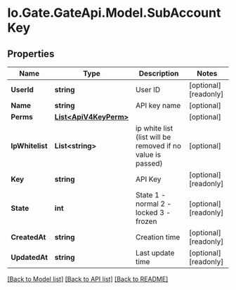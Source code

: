 
# Io.Gate.GateApi.Model.SubAccountKey

## Properties

Name | Type | Description | Notes
------------ | ------------- | ------------- | -------------
**UserId** | **string** | User ID | [optional] [readonly] 
**Name** | **string** | API key name | [optional] 
**Perms** | [**List&lt;ApiV4KeyPerm&gt;**](ApiV4KeyPerm.md) |  | [optional] 
**IpWhitelist** | **List&lt;string&gt;** | ip white list (list will be removed if no value is passed) | [optional] 
**Key** | **string** | API Key | [optional] [readonly] 
**State** | **int** | State 1 - normal 2 - locked 3 - frozen | [optional] [readonly] 
**CreatedAt** | **string** | Creation time | [optional] [readonly] 
**UpdatedAt** | **string** | Last update time | [optional] [readonly] 

[[Back to Model list]](../README.md#documentation-for-models)
[[Back to API list]](../README.md#documentation-for-api-endpoints)
[[Back to README]](../README.md)
